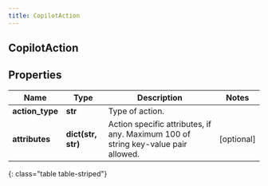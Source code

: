```yaml
---
title: CopilotAction
---
```

## CopilotAction

## Properties

|Name | Type | Description | Notes|
|------------ | ------------- | ------------- | -------------|
| **action_type** | **str** | Type of action. | |
| **attributes** | **dict(str, str)** | Action specific attributes, if any. Maximum 100 of string key-value pair allowed. | [optional] |
{: class="table table-striped"}



